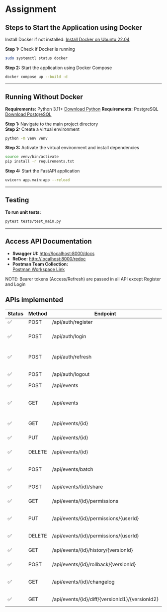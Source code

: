 # Assignment

## Steps to Start the Application using Docker
Install Docker if not installed: [Install Docker on Ubuntu 22.04](https://www.digitalocean.com/community/tutorials/how-to-install-and-use-docker-on-ubuntu-22-04)

**Step 1:** Check if Docker is running  
```bash
sudo systemctl status docker
```

**Step 2:** Start the application using Docker Compose  
```bash
docker compose up --build -d
```

---

## Running Without Docker
**Requirements:** Python 3.11+ [Download Python](https://www.python.org/downloads/)
**Requirements:** PostgreSQL [Download PostgreSQL](https://www.postgresql.org/download/)

**Step 1:** Navigate to the main project directory  
**Step 2:** Create a virtual environment  
```bash
python -m venv venv
```

**Step 3:** Activate the virtual environment and install dependencies  
```bash
source venv/bin/activate
pip install -r requirements.txt
```

**Step 4:** Start the FastAPI application  
```bash
uvicorn app.main:app --reload
```

---

## Testing

**To run unit tests:**  
```bash
pytest tests/test_main.py
```

---

## Access API Documentation
- **Swagger UI:** [http://localhost:8000/docs](http://localhost:8000/docs)  
- **ReDoc:** [http://localhost:8000/redoc](http://localhost:8000/redoc)  
- **Postman Team Collection:**  
  [Postman Workspace Link](https://grey-satellite-599898.postman.co/workspace/My-Workspace~0291e9e1-f5ee-4f6d-8365-81fd4ee31eea/collection/14208817-13fd6ebe-ef54-4e79-8fea-79bef0551ab1?action=share&creator=14208817)

NOTE: Bearer tokens (Access/Refresh) are passed in all API except Register and Login


## APIs implemented
| Status | Method | Endpoint                                             | Type             | Description                                                       |
|----|--------|------------------------------------------------------|------------------|-------------------------------------------------------------------|
| ✅ | POST   | /api/auth/register                                   | Authentication   | Register a new user                                               |
| ✅ | POST   | /api/auth/login                                      | Authentication   | Login and receive an authentication token                         |
| ✅ | POST   | /api/auth/refresh                                    | Authentication   | Refresh an authentication token                                   |
| ✅ | POST   | /api/auth/logout                                     | Authentication   | Invalidate the current token                                      |
| ✅ | POST   | /api/events                                          | Event            | Create a new event                                                |
| ✅ | GET    | /api/events                                          | Event            | List all events the user has access to (with pagination/filtering)|
| ✅ | GET    | /api/events/{id}                                     | Event            | Get a specific event by ID                                        |
| ✅ | PUT    | /api/events/{id}                                     | Event            | Update an event by ID                                             |
| ✅ | DELETE | /api/events/{id}                                     | Event            | Delete an event by ID                                             |
| ✅ | POST   | /api/events/batch                                    | Event            | Create multiple events in a single request                        |
| ✅ | POST   | /api/events/{id}/share                               | Collaboration    | Share an event with other users                                   |
| ✅ | GET    | /api/events/{id}/permissions                         | Collaboration    | List all permissions for an event                                 |
| ✅ | PUT    | /api/events/{id}/permissions/{userId}               | Collaboration    | Update permissions for a user                                     |
| ✅ | DELETE | /api/events/{id}/permissions/{userId}               | Collaboration    | Remove access for a user                                          |
| ✅ | GET    | /api/events/{id}/history/{versionId}                | Version History  | Get a specific version of an event                                |
| ✅ | POST   | /api/events/{id}/rollback/{versionId}               | Version History  | Rollback to a previous version                                    |
| ✅ | GET    | /api/events/{id}/changelog                           | Changelog        | Get a chronological log of all changes to an event                |
| ✅ | GET    | /api/events/{id}/diff/{versionId1}/{versionId2}     | Changelog        | Get a diff between two versions                                   |

